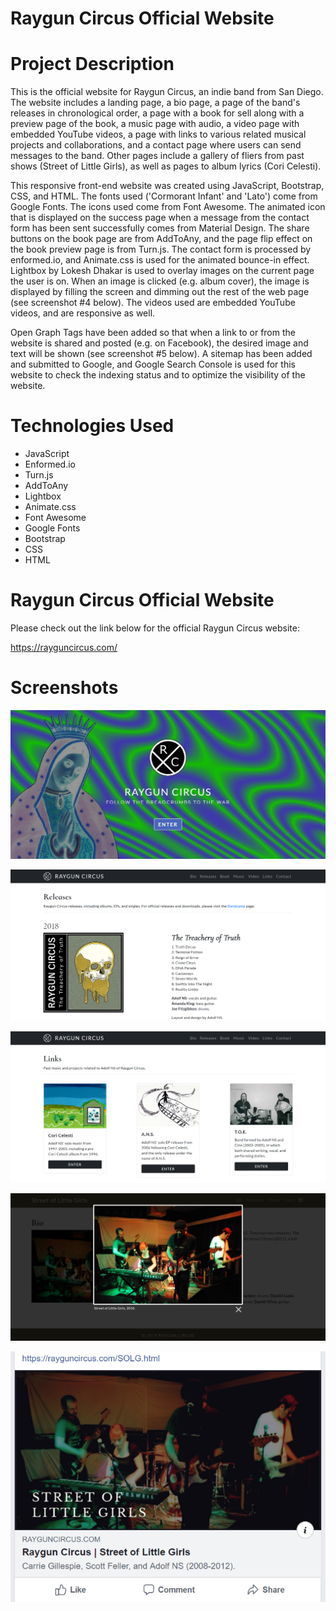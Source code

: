 # Raygun Circus Official Website

# Project Description

This is the official website for Raygun Circus, an indie band from San Diego. The website includes a landing page, a bio page, a page of the band's releases in chronological order, a page with a book for sell along with a preview page of the book, a music page with audio, a video page with embedded YouTube videos, a page with links to various related musical projects and collaborations, and a contact page where users can send messages to the band. Other pages include a gallery of fliers from past shows (Street of Little Girls), as well as pages to album lyrics (Cori Celesti).

This responsive front-end website was created using JavaScript, Bootstrap, CSS, and HTML. The fonts used ('Cormorant Infant' and 'Lato') come from Google Fonts. The icons used come from Font Awesome. The animated icon that is displayed on the success page when a message from the contact form has been sent successfully comes from Material Design. The share buttons on the book page are from AddToAny, and the page flip effect on the book preview page is from Turn.js. The contact form is processed by enformed.io, and Animate.css is used for the animated bounce-in effect. Lightbox by Lokesh Dhakar is used to overlay images on the current page the user is on. When an image is clicked (e.g. album cover), the image is displayed by filling the screen and dimming out the rest of the web page (see screenshot #4 below). The videos used are embedded YouTube videos, and are responsive as well.

Open Graph Tags have been added so that when a link to or from the website is shared and posted (e.g. on Facebook), the desired image and text will be shown (see screenshot #5 below). A sitemap has been added and submitted to Google, and Google Search Console is used for this website to check the indexing status and to optimize the visibility of the website.

# Technologies Used

* JavaScript
* Enformed.io
* Turn.js
* AddToAny
* Lightbox
* Animate.css
* Font Awesome
* Google Fonts
* Bootstrap
* CSS
* HTML

# Raygun Circus Official Website

Please check out the link below for the official Raygun Circus website:

https://rayguncircus.com/

# Screenshots

![Screenshot 01](screenshots/raygunCircus-screenshot01.jpg "Landing Page")

![Screenshot 02](screenshots/raygunCircus-screenshot02.png "Releases Page")

![Screenshot 03](screenshots/raygunCircus-screenshot03.png "Links Page")

![Screenshot 04](screenshots/raygunCircus-screenshot04.png "Street of Little Girls Home Page")

![Screenshot 05](screenshots/raygunCircus-screenshot05.png "Detail of posted link on Facebook page")
